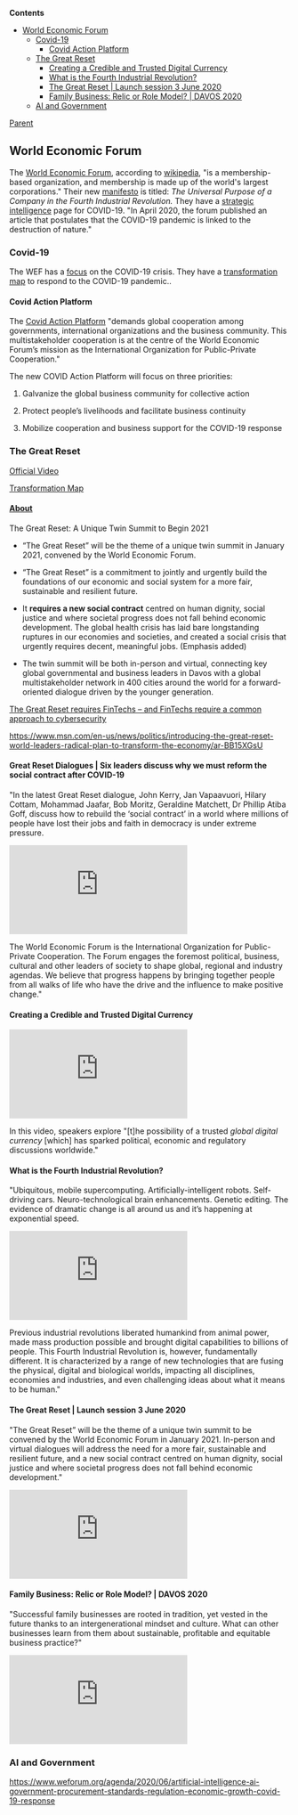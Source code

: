 <!-- START doctoc generated TOC please keep comment here to allow auto update -->
<!-- DON'T EDIT THIS SECTION, INSTEAD RE-RUN doctoc TO UPDATE -->
**Contents**

- [World Economic Forum](#world-economic-forum)
  - [Covid-19](#covid-19)
    - [Covid Action Platform](#covid-action-platform)
  - [The Great Reset](#the-great-reset)
    - [Creating a Credible and Trusted Digital Currency](#creating-a-credible-and-trusted-digital-currency)
    - [What is the Fourth Industrial Revolution?](#what-is-the-fourth-industrial-revolution)
    - [The Great Reset | Launch session 3 June 2020](#the-great-reset--launch-session-3-june-2020)
    - [Family Business: Relic or Role Model? | DAVOS 2020](#family-business-relic-or-role-model--davos-2020)
  - [AI and Government](#ai-and-government)

<!-- END doctoc generated TOC please keep comment here to allow auto update -->

[Parent](#pages/blog/cv19/index)

## World Economic Forum

The [World Economic Forum](https://www.weforum.org/), according to
[wikipedia](https://en.wikipedia.org/wiki/World_Economic_Forum),
"is a membership-based organization, and membership is made up of the 
world's largest corporations."  Their new [manifesto](https://www.weforum.org/agenda/2019/12/davos-manifesto-2020-the-universal-purpose-of-a-company-in-the-fourth-industrial-revolution/) is titled: *The Universal 
Purpose of a Company in the Fourth Industrial Revolution.*  They have a 
[strategic intelligence](https://intelligence.weforum.org/topics/a1G0X000006O6EHUA0?tab=publications&type=Global+Issues) page for COVID-19.
"In April 2020, the forum published an article that postulates 
that the COVID-19 pandemic is linked to the destruction of nature."

### Covid-19

The WEF has a [focus](https://www.weforum.org/focus/coronavirus-covid-19) on the 
COVID-19 crisis. They have a 
[transformation map](https://intelligence.weforum.org/topics/a1G0X000006O6EHUA0?tab=publications&type=Global+Issues) to respond to the COVID-19 pandemic..

#### Covid Action Platform

The [Covid Action Platform](https://www.weforum.org/covid-action-platform)
"demands global cooperation among governments, international organizations 
and the business community. This multistakeholder cooperation is at the 
centre of the World Economic Forum’s mission as the International Organization 
for Public-Private Cooperation."

The new COVID Action Platform will focus on three priorities:

  1. Galvanize the global business community for collective action

  1. Protect people’s livelihoods and facilitate business continuity

  1. Mobilize cooperation and business support for the COVID-19 response


### The Great Reset

[Official Video](https://www.weforum.org/great-reset)

[Transformation Map](https://intelligence.weforum.org/topics/a1G0X000006OLciUAG?tab=publications)

#### [About](https://www.weforum.org/great-reset/about)
The Great Reset: A Unique Twin Summit to Begin 2021

  - “The Great Reset” will be the theme of a unique twin summit in January 
	2021, convened by the World Economic Forum.

  - “The Great Reset” is a commitment to jointly and urgently build the 
	foundations of our economic and social system for a more fair, sustainable 
	and resilient future.

  - It **requires a new social contract** centred on human dignity, social 
	justice and where societal progress does not fall behind economic 
	development. The global health crisis has laid bare longstanding ruptures 
	in our economies and societies, and created a social crisis that urgently 
	requires decent, meaningful jobs. (Emphasis added)

  - The twin summit will be both in-person and virtual, connecting key 
	global governmental and business leaders in Davos with a global 
	multistakeholder network in 400 cities around the world for a 
	forward-oriented dialogue driven by the younger generation.

[The Great Reset requires FinTechs – and FinTechs require a common approach to cybersecurity](https://www.weforum.org/agenda/2020/07/great-reset-fintech-financial-technology-cybersecurity-controls-cyber-resilience-businesses-consumers/)

https://www.msn.com/en-us/news/politics/introducing-the-great-reset-world-leaders-radical-plan-to-transform-the-economy/ar-BB15XGsU


#### Great Reset Dialogues | Six leaders discuss why we must reform the social contract after COVID-19

"In the latest Great Reset dialogue, John Kerry, Jan Vapaavuori, Hilary Cottam, 
Mohammad Jaafar, Bob Moritz, Geraldine Matchett, Dr Phillip Atiba Goff, 
discuss how to rebuild the ‘social contract’ in a world where millions of 
people have lost their jobs and faith in democracy is under extreme pressure.

<iframe width="320" height="160" src="https://www.youtube.com/embed/ddGQTcuV-eg" frameborder="0" allow="accelerometer; autoplay; encrypted-media; gyroscope; picture-in-picture" allowfullscreen></iframe>

The World Economic Forum is the International Organization for Public-Private 
Cooperation. The Forum engages the foremost political, business, cultural and 
other leaders of society to shape global, regional and industry agendas. We 
believe that progress happens by bringing together people from all walks of 
life who have the drive and the influence to make positive change."

#### Creating a Credible and Trusted Digital Currency

<iframe width="320" height="160" src="https://www.youtube.com/embed/mzkU1RHovgQ" frameborder="0" allow="accelerometer; autoplay; encrypted-media; gyroscope; picture-in-picture" allowfullscreen></iframe>

In this video, speakers explore "[t]he possibility of a trusted  *global 
digital currency* [which] has sparked political, economic and regulatory 
discussions worldwide."


#### What is the Fourth Industrial Revolution?

"Ubiquitous, mobile supercomputing. Artificially-intelligent robots. 
Self-driving cars. Neuro-technological brain enhancements. Genetic editing. 
The evidence of dramatic change is all around us and it’s happening at 
exponential speed. 

<iframe width="320" height="160" src="https://www.youtube.com/embed/kpW9JcWxKq0" frameborder="0" allow="accelerometer; autoplay; encrypted-media; gyroscope; picture-in-picture" allowfullscreen></iframe>

Previous industrial revolutions liberated humankind from animal power, made 
mass production possible and brought digital capabilities to billions of 
people. This Fourth Industrial Revolution is, however, fundamentally 
different. It is characterized by a range of new technologies that are fusing 
the physical, digital and biological worlds, impacting all disciplines, 
economies and industries, and even challenging ideas about what it means to be 
human."

#### The Great Reset | Launch session 3 June 2020

"The Great Reset” will be the theme of a unique twin summit to be convened by 
the World Economic Forum in January 2021. In-person and virtual dialogues will 
address the need for a more fair, sustainable and resilient future, and a new 
social contract centred on human dignity, social justice and where societal 
progress does not fall behind economic development."

<iframe width="320" height="160" src="https://www.youtube.com/embed/pfVdMWzKwjc" frameborder="0" allow="accelerometer; autoplay; encrypted-media; gyroscope; picture-in-picture" allowfullscreen></iframe>

#### Family Business: Relic or Role Model? | DAVOS 2020

"Successful family businesses are rooted in tradition, yet vested in the 
future thanks to an intergenerational mindset and culture. What can other 
businesses learn from them about sustainable, profitable and equitable business 
practice?"

<iframe width="320" height="160" src="https://www.youtube.com/embed/6bwJFeQqGMI" frameborder="0" allow="accelerometer; autoplay; encrypted-media; gyroscope; picture-in-picture" allowfullscreen></iframe>

### AI and Government

https://www.weforum.org/agenda/2020/06/artificial-intelligence-ai-government-procurement-standards-regulation-economic-growth-covid-19-response


